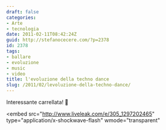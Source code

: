 ```yaml
---
draft: false
categories:
- Arte
- tecnologia
date: 2011-02-11T08:42:24Z
guid: http://stefanocecere.com/?p=2378
id: 2378
tags:
- ballare
- evoluzione
- music
- video
title: l'evoluzione della techno dance
slug: /2011/02/levoluzione-della-techno-dance/
---
```


Interessante carrellata! 🙂

<embed src="http://www.liveleak.com/e/305_1297202465" type="application/x-shockwave-flash" wmode="transparent"